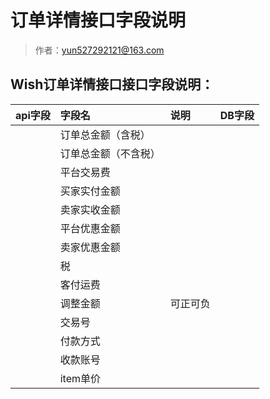 # 订单详情接口字段说明

> 作者：yun527292121@163.com

## Wish订单详情接口接口字段说明：

|api字段|字段名|说明|DB字段
|:---- |:---|:---|:---|
| |订单总金额（含税）|||
| |订单总金额（不含税）|||
| |平台交易费|||
| |买家实付金额|||
||卖家实收金额|||
| |平台优惠金额|||
| |卖家优惠金额|||
| |税|||
| |客付运费| ||
| |调整金额|可正可负||
|| 交易号|||
| | 付款方式|||
|  | 收款账号|||
| | item单价 ||||